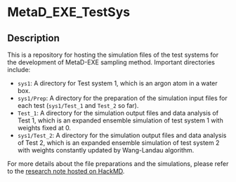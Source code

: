 MetaD_EXE_TestSys
==============================

## Description
This is a repository for hosting the simulation files of the test systems for the development of MetaD-EXE sampling method. Important directories include:
- `sys1`: A directory for Test system 1, which is an argon atom in a water box.
- `sys1/Prep`: A directory for the preparation of the simulation input files for each test (`sys1/Test_1` and `Test_2` so far).
- `Test_1`: A directory for the simulation output files and data analysis of Test 1, which is an expanded ensemble simulation of test system 1 with weights fixed at 0.
- `sys1/Test_2`: A directory for the simulation output files and data analysis of Test 2, which is an expanded ensemble simulation of test system 2 with weights constantly updated by Wang-Landau algorithm.

For more details about the file preparations and the simulations, please refer to the [research note hosted on HackMD](https://hackmd.io/@WeiTseHsu/Byw_6bEBI).